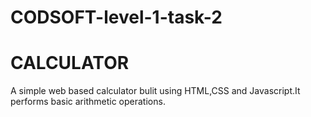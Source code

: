 # CODSOFT-level-1-task-2
# CALCULATOR
A simple web based calculator bulit using HTML,CSS and Javascript.It performs basic arithmetic operations.
